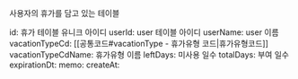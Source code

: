 사용자의 휴가를 담고 있는 테이블

id: 휴가 테이블 유니크 아이디
userId: user 테이블 아이디
userName: user 이름
vacationTypeCd: [[공통코드#vacationType - 휴가유형 코드|휴가유형코드]]
vacationTypeCdName: 휴가유형 이름
leftDays: 미사용 일수
totalDays: 부여 일수
expirationDt:
memo: 
createAt:
